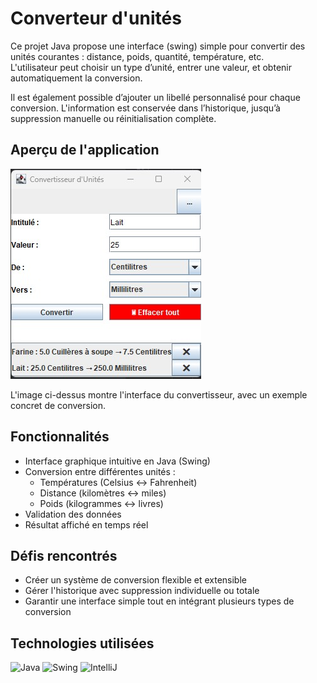 # Converteur d'unités

Ce projet Java propose une interface (swing) simple pour convertir des unités courantes : distance, poids, quantité, température, etc.  
L'utilisateur peut choisir un type d’unité, entrer une valeur, et obtenir automatiquement la conversion.

Il est également possible d’ajouter un libellé personnalisé pour chaque conversion. L'information est conservée dans l’historique, jusqu’à suppression manuelle ou réinitialisation complète.  

## Aperçu de l'application
![Aperçu de l'application](./assets/conversion-unites.jpg)

L'image ci-dessus montre l'interface du convertisseur, avec un exemple concret de conversion.

## Fonctionnalités
- Interface graphique intuitive en Java (Swing)
- Conversion entre différentes unités :
  - Températures (Celsius  <-> Fahrenheit)
  - Distance (kilomètres <-> miles)
  - Poids (kilogrammes <-> livres)
- Validation des données
- Résultat affiché en temps réel

## Défis rencontrés
- Créer un système de conversion flexible et extensible
- Gérer l'historique avec suppression individuelle ou totale
- Garantir une interface simple tout en intégrant plusieurs types de conversion

## Technologies utilisées
<p align="left">
  <img src="https://img.shields.io/badge/Java-ED8B00?style=for-the-badge&logo=java&logoColor=white" alt="Java" />
  <img src="https://img.shields.io/badge/Swing-3DDC84?style=for-the-badge&logo=java&logoColor=white" alt="Swing" />
  <img src="https://img.shields.io/badge/IntelliJIDEA-000000?style=for-the-badge&logo=java&logoColor=white" alt="IntelliJ"/>
</p>

